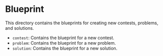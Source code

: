 # Blueprint

This directory contains the blueprints for creating new contests, problems, and solutions.

-   `contest`: Contains the blueprint for a new contest.
-   `problem`: Contains the blueprint for a new problem.
-   `solution`: Contains the blueprint for a new solution.
